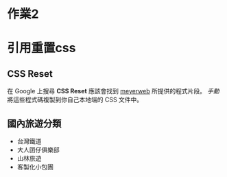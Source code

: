 # 作業2

# 引用重置css
## CSS Reset

在 Google 上搜尋 **CSS Reset** 應該會找到 [meyerweb](https://meyerweb.com/) 所提供的程式片段。
*手動*將這些程式碼複製到你自己本地端的 CSS 文件中。

## 國內旅遊分類
+ 台灣鐵道
+ 大人囝仔俱樂部
+ 山林旅遊
+ 客製化小包團
